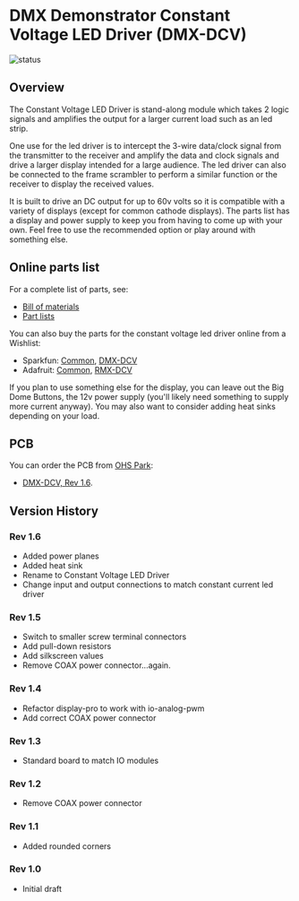 # DMX Demonstrator Constant Voltage LED Driver (DMX-DCV)

![status](https://img.shields.io/badge/status-testing-yellow)

## Overview

The Constant Voltage LED Driver is stand-along module which takes 2 logic signals and amplifies the output for a larger current load such as an led strip.

One use for the led driver is to intercept the 3-wire data/clock signal from the transmitter to the receiver and amplify the data and clock signals and drive a larger display intended for a large audience. The led driver can also be connected to the frame scrambler to perform a similar function or the receiver to display the received values.

It is built to drive an DC output for up to 60v volts so it is compatible with a variety of displays (except for common cathode displays). The parts list has a display and power supply to keep you from having to come up with your own. Feel free to use the recommended option or play around with something else.

## Online parts list

For a complete list of parts, see:

- [Bill of materials](led-driver-voltage.bom.md)
- [Part lists](led-driver-voltage.parts.md)

You can also buy the parts for the constant voltage led driver online from a Wishlist:

- Sparkfun: [Common](https://www.sparkfun.com/wish_lists/160406), [DMX-DCV](https://www.sparkfun.com/wish_lists/160583)
- Adafruit: [Common](http://www.adafruit.com/wishlists/589832), [RMX-DCV](http://www.adafruit.com/wishlists/590543)


If you plan to use something else for the display, you can leave out the Big Dome Buttons, the 12v power supply (you'll likely need something to supply more current anyway). You may also want to consider adding heat sinks depending on your load.

## PCB

You can order the PCB from [OHS Park](https://oshpark.com/):

- [DMX-DCV, Rev 1.6](https://oshpark.com/shared_projects/vsJuLlDO).

## Version History

### Rev 1.6

- Added power planes
- Added heat sink
- Rename to Constant Voltage LED Driver
- Change input and output connections to match constant current led driver

### Rev 1.5

- Switch to smaller screw terminal connectors
- Add pull-down resistors
- Add silkscreen values
- Remove COAX power connector...again.

### Rev 1.4

- Refactor display-pro to work with io-analog-pwm
- Add correct COAX power connector

### Rev 1.3

- Standard board to match IO modules

### Rev 1.2

- Remove COAX power connector

### Rev 1.1

- Added rounded corners

### Rev 1.0

- Initial draft
